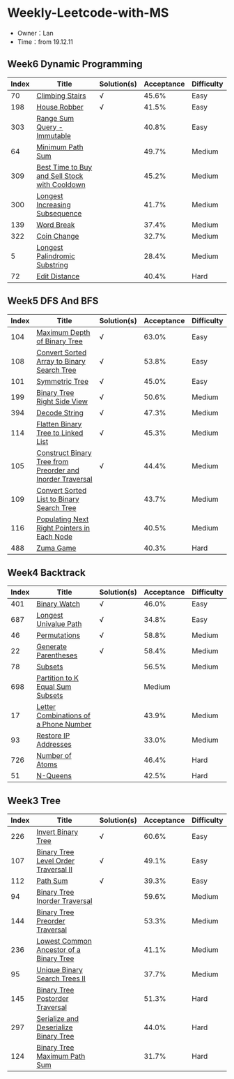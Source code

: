 # Weekly-Leetcode-with-MS
- Owner：Lan 
- Time：from 19.12.11

## Week6 Dynamic Programming
Index|Title|Solution(s)|Acceptance|Difficulty
-|-|-|-|-
70|[Climbing Stairs](https://leetcode.com/problems/climbing-stairs)|√|45.6%|Easy
198|[House Robber](https://leetcode.com/problems/house-robber)|√|41.5%|Easy
303|[Range Sum Query - Immutable](https://leetcode.com/problems/range-sum-query---immutable)||40.8%|Easy
64|[Minimum Path Sum](https://leetcode.com/problems/minimum-path-sum)||49.7%|Medium
309|[Best Time to Buy and Sell Stock with Cooldown](https://leetcode.com/problems/best-time-to-buy-and-sell-stock-with-cooldown)||45.2%|Medium
300|[Longest Increasing Subsequence](https://leetcode.com/problems/longest-increasing-subsequence)||41.7%|Medium
139|[Word Break](https://leetcode.com/problems/word-break)||37.4%|Medium
322|[Coin Change](https://leetcode.com/problems/coin-change)||32.7%|Medium
5|[Longest Palindromic Substring](https://leetcode.com/problems/longest-palindromic-substring)||28.4%|Medium
72|[Edit Distance](https://leetcode.com/problems/edit-distance)||40.4%|Hard

## Week5 DFS And BFS
Index|Title|Solution(s)|Acceptance|Difficulty
-|-|-|-|-
104|[Maximum Depth of Binary Tree](https://leetcode.com/problems/maximum-depth-of-binary-tree)|√|63.0%|Easy
108|[Convert Sorted Array to Binary Search Tree](https://leetcode.com/problems/convert-sorted-array-to-binary-search-tree)|√|53.8%|Easy
101|[Symmetric Tree](https://leetcode.com/problems/symmetric-tree)|√|45.0%|Easy
199|[Binary Tree Right Side View](https://leetcode.com/problems/binary-tree-right-side-view)|√|50.6%|Medium
394|[Decode String](https://leetcode.com/problems/decode-string)|√|47.3%|Medium
114|[Flatten Binary Tree to Linked List](https://leetcode.com/problems/flatten-binary-tree-to-linked-list)|√|45.3%|Medium
105|[Construct Binary Tree from Preorder and Inorder Traversal](https://leetcode.com/problems/construct-binary-tree-from-preorder-and-inorder-traversal)|√|44.4%|Medium
109|[Convert Sorted List to Binary Search Tree](https://leetcode.com/problems/convert-sorted-list-to-binary-search-tree)||43.7%|Medium
116|[Populating Next Right Pointers in Each Node](https://leetcode.com/problems/populating-next-right-pointers-in-each-node)||40.5%|Medium
488|[Zuma Game](https://leetcode.com/problems/zuma-game)||40.3%|Hard


## Week4 Backtrack
Index|Title|Solution(s)|Acceptance|Difficulty
-|-|-|-|-
401|[Binary Watch](https://leetcode.com/problems/binary-watch)|√|46.0%|Easy
687|[Longest Univalue Path](https://leetcode.com/problems/longest-univalue-path)|√|34.8%|Easy
46|[Permutations](https://leetcode.com/problems/permutations)|√|58.8%|Medium
22|[Generate Parentheses](https://leetcode.com/problems/generate-parentheses)|√|58.4%|Medium
78|[Subsets](https://leetcode.com/problems/subsets)||56.5%|Medium
698|[Partition to K Equal Sum Subsets](https://leetcode.com/problems/partition-to-k-equal-sum-subsets)||Medium
17|[Letter Combinations of a Phone Number](https://leetcode.com/problems/letter-combinations-of-a-phone-number)||43.9%|Medium
93|[Restore IP Addresses](https://leetcode.com/problems/restore-ip-addresses)||33.0%|Medium
726|[Number of Atoms](https://leetcode.com/problems/number-of-atoms)||46.4%|Hard
51|[N-Queens](https://leetcode.com/problems/n-queens)||42.5%|Hard


## Week3 Tree
Index|Title|Solution(s)|Acceptance|Difficulty
-|-|-|-|-
226|[Invert Binary Tree](https://leetcode.com/problems/invert-binary-tree)|√|60.6%|Easy
107|[Binary Tree Level Order Traversal II](https://leetcode.com/problems/binary-tree-level-order-traversal-ii)|√|49.1%|Easy
112|[Path Sum](https://leetcode.com/problems/path-sum)|√|39.3%|Easy
94|[Binary Tree Inorder Traversal](https://leetcode.com/problems/binary-tree-inorder-traversal)||59.6%|Medium
144|[Binary Tree Preorder Traversal](https://leetcode.com/problems/binary-tree-preorder-traversal)||53.3%|Medium
236|[Lowest Common Ancestor of a Binary Tree](https://leetcode.com/problems/lowest-common-ancestor-of-a-binary-tree)||41.1%|Medium
95|[Unique Binary Search Trees II](https://leetcode.com/problems/unique-binary-search-trees-ii)||37.7%|Medium
145|[Binary Tree Postorder Traversal](https://leetcode.com/problems/binary-tree-postorder-traversal)||51.3%|Hard
297|[Serialize and Deserialize Binary Tree](https://leetcode.com/problems/serialize-and-deserialize-binary-tree)||44.0%|Hard
124|[Binary Tree Maximum Path Sum](https://leetcode.com/problems/binary-tree-maximum-path-sum)||31.7%|Hard